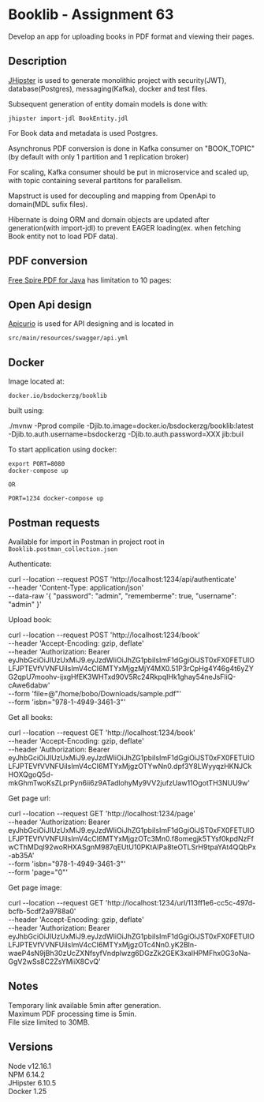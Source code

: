 # Booklib - Assignment 63

Develop an app for uploading books in PDF format and viewing their pages.

## Description

[JHipster] is used to generate monolithic project with security(JWT), database(Postgres), messaging(Kafka), docker and test files.

Subsequent generation of entity domain models is done with:

    jhipster import-jdl BookEntity.jdl

For Book data and metadata is used Postgres.

Asynchronus PDF conversion is done in Kafka consumer on "BOOK_TOPIC"(by default with only 1 partition and 1 replication broker)

For scaling, Kafka consumer should be put in microservice and scaled up, with topic containing several partitons for parallelism.

Mapstruct is used for decoupling and mapping from OpenApi to domain(MDL sufix files).

Hibernate is doing ORM and domain objects are updated after generation(with import-jdl) to prevent EAGER loading(ex. when fetching Book entity not to load PDF data).

## PDF conversion

[Free Spire.PDF for Java] has limitation to 10 pages:

## Open Api design

[Apicurio] is used for API designing and is located in

    src/main/resources/swagger/api.yml

## Docker

Image located at:

    docker.io/bsdockerzg/booklib

built using:  
  
 ./mvnw -Pprod compile -Djib.to.image=docker.io/bsdockerzg/booklib:latest -Djib.to.auth.username=bsdockerzg -Djib.to.auth.password=XXX jib:buil
  
To start application using docker:

    export PORT=8080
    docker-compose up

    OR

    PORT=1234 docker-compose up

## Postman requests

Available for import in Postman in project root in `Booklib.postman_collection.json`

Authenticate:
  
 curl --location --request POST 'http://localhost:1234/api/authenticate' \
 --header 'Content-Type: application/json' \
 --data-raw '{
"password": "admin",
"rememberme": true,
"username": "admin"
}'
  
Upload book:
  
 curl --location --request POST 'http://localhost:1234/book' \
 --header 'Accept-Encoding: gzip, deflate' \
 --header 'Authorization: Bearer eyJhbGciOiJIUzUxMiJ9.eyJzdWIiOiJhZG1pbiIsImF1dGgiOiJST0xFX0FETUlOLFJPTEVfVVNFUiIsImV4cCI6MTYxMjgzMjY4MX0.51P3rCpHg4Y46g4t6yZYG2qpU7moohv-ijxgHfEK3WHTxd90V5Rc24RkpqIHk1ghay54neJsFliQ-cAwe6dabw' \
 --form 'file=@"/home/bobo/Downloads/sample.pdf"' \
 --form 'isbn="978-1-4949-3461-3"'
  
Get all books:
  
 curl --location --request GET 'http://localhost:1234/book' \
 --header 'Accept-Encoding: gzip, deflate' \
 --header 'Authorization: Bearer eyJhbGciOiJIUzUxMiJ9.eyJzdWIiOiJhZG1pbiIsImF1dGgiOiJST0xFX0FETUlOLFJPTEVfVVNFUiIsImV4cCI6MTYxMjgzOTYwNn0.dpf3Y8LWyyqzHKNJCkHOXQgoQ5d-mkGhmTwoKsZLprPyn6ii6z9ATadlohyMy9VV2jufzUaw11OgotTH3NUU9w'
  
Get page url:
  
 curl --location --request GET 'http://localhost:1234/page' \
 --header 'Authorization: Bearer eyJhbGciOiJIUzUxMiJ9.eyJzdWIiOiJhZG1pbiIsImF1dGgiOiJST0xFX0FETUlOLFJPTEVfVVNFUiIsImV4cCI6MTYxMjgzOTc3Mn0.f8omegjk5TYsf0kpdNzFfwCThMDqI92woRHXASgnM987qEUtU10PKtAIPa8teOTLSrH9tpaYAt4QQbPx-ab35A' \
 --form 'isbn="978-1-4949-3461-3"' \
 --form 'page="0"'
  
Get page image:
  
 curl --location --request GET 'http://localhost:1234/url/113ff1e6-cc5c-497d-bcfb-5cdf2a9788a0' \
 --header 'Accept-Encoding: gzip, deflate' \
 --header 'Authorization: Bearer eyJhbGciOiJIUzUxMiJ9.eyJzdWIiOiJhZG1pbiIsImF1dGgiOiJST0xFX0FETUlOLFJPTEVfVVNFUiIsImV4cCI6MTYxMjgzOTc4Nn0.yK2Bln-waeP4sN9jBh30zUcZXNfsyfVndpIwzg6DGzZk2GEK3xalHPMFhx0G3oNa-GgV2wSs8C2ZsYMiiX8CvQ'

## Notes

Temporary link available 5min after generation.  
Maximum PDF processing time is 5min.  
File size limited to 30MB.

## Versions

Node v12.16.1  
NPM 6.14.2  
JHipster 6.10.5  
Docker 1.25

[jhipster]: https://www.jhipster.tech
[free spire.pdf for java]: https://www.e-iceblue.com/Introduce/free-pdf-for-java.html#.YCAJ6ei2lnI
[apicurio]: https://www.apicur.io/
